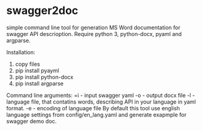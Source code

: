 # swagger2doc
simple command line tool for generation MS Word documentation for swagger API descrioption. Require python 3, python-docx, pyaml and argparse.

Installation:
1. copy files
2. pip install pyayml
3. pip install python-docx
4. pip install argparse

Command line arguments:
	=i - input swagger yaml
	-o - output docx file
	-l - language file, that contatins words, describing API in your language in yaml format.
	-e - encoding of language file
By default this tool use english language settings from config/en_lang.yaml and generate exapmple for swagger demo doc.